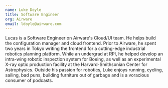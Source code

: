 ```yaml
---
name: Luke Doyle
title: Software Engineer
org: Airware
email: ldoyle@airware.com
---
```


Lucas is a Software Engineer on Airware's Cloud/UI team. He helps build the configuration manager and cloud frontend. Prior to Airware, he spent two years in Tokyo writing the frontend for a cutting-edge industrial robotics planning platform. While an undergrad at RPI, he helped develop an intra-wing robotic inspection system for Boeing, as well as an experimental X-ray optic production facility at the Harvard-Smithsonian Center for Astrophysics. Outside his passion for robotics, Luke enjoys running, cycling, sailing, bad puns, building furniture out of garbage and is a voracious consumer of podcasts.